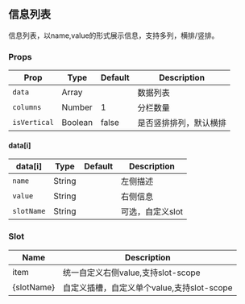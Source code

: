 ## 信息列表

信息列表，以name,value的形式展示信息，支持多列，横排/竖排。

### Props

| Prop | Type | Default | Description |
|---|---|---|---|
| `data` | Array | | 数据列表 |
| `columns` | Number | 1 | 分栏数量 |
| `isVertical` | Boolean | false | 是否竖排排列，默认横排 |

#### data[i] 

| data[i]  | Type | Default | Description |
|---|---|---|---|
| `name` | String | | 左侧描述 |
| `value` | String | | 右侧信息 |
| `slotName` | String | | 可选，自定义slot |

### Slot

| Name | Description |
|---|---|
| item | 统一自定义右侧value,支持slot-scope |
| {slotName} | 自定义插槽，自定义单个value,支持slot-scope |

